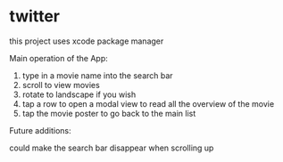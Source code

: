 # twitter

this project uses xcode package manager


Main operation of the App:

1) type in a movie name into the search bar
2) scroll to view movies
3) rotate to landscape if you wish
3) tap a row to open a modal view to read all the overview of the movie
4) tap the movie poster to go back to the main list


Future additions:

could make the search bar disappear when scrolling up

